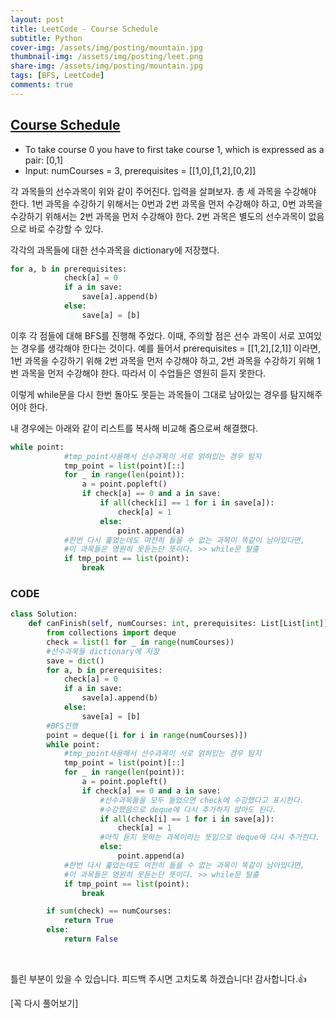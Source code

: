 ```yaml
---
layout: post
title: LeetCode - Course Schedule
subtitle: Python
cover-img: /assets/img/posting/mountain.jpg
thumbnail-img: /assets/img/posting/leet.png
share-img: /assets/img/posting/mountain.jpg
tags: [BFS, LeetCode]
comments: true
---
```


## [Course Schedule](https://leetcode.com/problems/course-schedule/)

- To take course 0 you have to first take course 1, which is expressed as a pair: [0,1]
- Input: numCourses = 3, prerequisites = [[1,0],[1,2],[0,2]]

각 과목들의 선수과목이 위와 같이 주어진다. 입력을 살펴보자.
총 세 과목을 수강해야 한다. 1번 과목을 수강하기 위해서는 0번과 2번 과목을 먼저 수강해야 하고, 0번 과목을 수강하기 위해서는 2번 과목을 먼저 수강해야 한다. 2번 과목은 별도의 선수과목이 없음으로 바로 수강할 수 있다.

각각의 과목들에 대한 선수과목을 dictionary에 저장했다.

```python
for a, b in prerequisites:
            check[a] = 0
            if a in save:
                save[a].append(b)
            else:
                save[a] = [b]
```

이후 각 점들에 대해 BFS를 진행해 주었다.
이때, 주의할 점은 선수 과목이 서로 꼬여있는 경우를 생각해야 한다는 것이다.
예를 들어서 prerequisites = [[1,2],[2,1]] 이라면, 1번 과목을 수강하기 위해 2번 과목을 먼저 수강해야 하고, 2번 과목을 수강하기 위해 1번 과목을 먼저 수강해야 한다. 따라서 이 수업들은 영원히 듣지 못한다.

이렇게 while문을 다시 한번 돌아도 못듣는 과목들이 그대로 남아있는 경우를 탐지해주어야 한다.

내 경우에는 아래와 같이 리스트를 복사해 비교해 줌으로써 해결했다.

```python
while point:
            #tmp_point사용해서 선수과목이 서로 얽혀있는 경우 탐지
            tmp_point = list(point)[::]
            for _ in range(len(point)):
                a = point.popleft()
                if check[a] == 0 and a in save:
                    if all(check[i] == 1 for i in save[a]):
                        check[a] = 1
                    else:
                        point.append(a)
            #한번 다시 훑었는데도 여전히 들을 수 없는 과목이 똑같이 남아있다면,
            #이 과목들은 영원히 못듣는단 뜻이다. >> while문 탈출
            if tmp_point == list(point):
                break
```

### CODE

```python
class Solution:
    def canFinish(self, numCourses: int, prerequisites: List[List[int]]) -> bool:
        from collections import deque
        check = list(1 for _ in range(numCourses))
        #선수과목들 dictionary에 저장
        save = dict()
        for a, b in prerequisites:
            check[a] = 0
            if a in save:
                save[a].append(b)
            else:
                save[a] = [b]
        #BFS진행
        point = deque([i for i in range(numCourses)])
        while point:
            #tmp_point사용해서 선수과목이 서로 얽혀있는 경우 탐지
            tmp_point = list(point)[::]
            for _ in range(len(point)):
                a = point.popleft()
                if check[a] == 0 and a in save:
                    #선수과목들을 모두 들었으면 check에 수강했다고 표시한다.
                    #수강했음으로 deque에 다시 추가하지 않아도 된다.
                    if all(check[i] == 1 for i in save[a]):
                        check[a] = 1
                    #아직 듣지 못하는 과목이라는 뜻임으로 deque에 다시 추가한다.
                    else:
                        point.append(a)
            #한번 다시 훑었는데도 여전히 들을 수 없는 과목이 똑같이 남아있다면,
            #이 과목들은 영원히 못듣는단 뜻이다. >> while문 탈출
            if tmp_point == list(point):
                break

        if sum(check) == numCourses:
            return True
        else:
            return False
```

<br>

틀린 부분이 있을 수 있습니다. 피드백 주시면 고치도록 하겠습니다!
감사합니다.👍

[꼭 다시 풀어보기]
<br>
<br>
